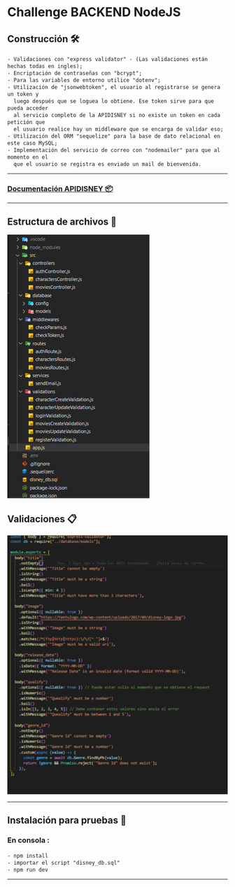 # Challenge BACKEND NodeJS

## Construcción 🛠️

    - Validaciones con "express validator" - (Las validaciones están hechas todas en ingles);
    - Encriptación de contraseñas con "bcrypt";
    - Para las variables de entorno utilice "dotenv";
    - Utilización de "jsonwebtoken", el usuario al registrarse se genera un token y 
      luego después que se loguea lo obtiene. Ese token sirve para que pueda acceder 
      al servicio completo de la APIDISNEY si no existe un token en cada petición que 
      el usuario realice hay un middleware que se encarga de validar eso;
    - Utilización del ORM "sequelize" para la base de dato relacional en este caso MySQL;
    - Implementación del servicio de correo con "nodemailer" para que al momento en el 
      que el usuario se registra es enviado un mail de bienvenida.

------------------

### [Documentación APIDISNEY 📦](https://documenter.getpostman.com/view/17864000/UVXnJF3K)

-----------------

## Estructura de archivos 🚀

<img src="/git/1.png" alt="ESTRUCTURA DE ARCHIVOS">

## Validaciones 📋

<img src="/git/2.gif" alt="VALIDACIONES">

----------------

## Instalación para pruebas 🔧

### En consola :

    - npm install
    - importar el script "disney_db.sql"
    - npm run dev

----------------   
